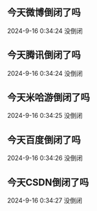 ## 今天微博倒闭了吗

2024-9-16 0:34:24 没倒闭

## 今天腾讯倒闭了吗

2024-9-16 0:34:24 没倒闭

## 今天米哈游倒闭了吗

2024-9-16 0:34:25 没倒闭

## 今天百度倒闭了吗

2024-9-16 0:34:26 没倒闭

## 今天CSDN倒闭了吗

2024-9-16 0:34:27 没倒闭

